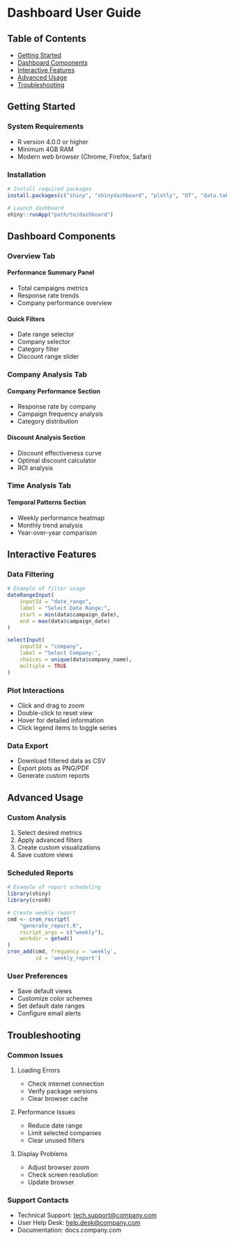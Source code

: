 # Dashboard User Guide

## Table of Contents
- [Getting Started](#getting-started)
- [Dashboard Components](#dashboard-components)
- [Interactive Features](#interactive-features)
- [Advanced Usage](#advanced-usage)
- [Troubleshooting](#troubleshooting)

## Getting Started

### System Requirements
- R version 4.0.0 or higher
- Minimum 4GB RAM
- Modern web browser (Chrome, Firefox, Safari)

### Installation
```R
# Install required packages
install.packages(c("shiny", "shinydashboard", "plotly", "DT", "data.table"))

# Launch dashboard
shiny::runApp("path/to/dashboard")
```

## Dashboard Components

### Overview Tab

#### Performance Summary Panel
- Total campaigns metrics
- Response rate trends
- Company performance overview

#### Quick Filters
- Date range selector
- Company selector
- Category filter
- Discount range slider

### Company Analysis Tab

#### Company Performance Section
- Response rate by company
- Campaign frequency analysis
- Category distribution

#### Discount Analysis Section
- Discount effectiveness curve
- Optimal discount calculator
- ROI analysis

### Time Analysis Tab

#### Temporal Patterns Section
- Weekly performance heatmap
- Monthly trend analysis
- Year-over-year comparison

## Interactive Features

### Data Filtering
```R
# Example of filter usage
dateRangeInput(
    inputId = "date_range",
    label = "Select Date Range:",
    start = min(data$campaign_date),
    end = max(data$campaign_date)
)

selectInput(
    inputId = "company",
    label = "Select Company:",
    choices = unique(data$company_name),
    multiple = TRUE
)
```

### Plot Interactions
- Click and drag to zoom
- Double-click to reset view
- Hover for detailed information
- Click legend items to toggle series

### Data Export
- Download filtered data as CSV
- Export plots as PNG/PDF
- Generate custom reports

## Advanced Usage

### Custom Analysis
1. Select desired metrics
2. Apply advanced filters
3. Create custom visualizations
4. Save custom views

### Scheduled Reports
```R
# Example of report scheduling
library(shiny)
library(cronR)

# Create weekly report
cmd <- cron_rscript(
    "generate_report.R",
    rscript_args = c("weekly"),
    workdir = getwd()
)
cron_add(cmd, frequency = 'weekly', 
         id = 'weekly_report')
```

### User Preferences
- Save default views
- Customize color schemes
- Set default date ranges
- Configure email alerts

## Troubleshooting

### Common Issues

1. Loading Errors
   - Check internet connection
   - Verify package versions
   - Clear browser cache

2. Performance Issues
   - Reduce date range
   - Limit selected companies
   - Clear unused filters

3. Display Problems
   - Adjust browser zoom
   - Check screen resolution
   - Update browser

### Support Contacts
- Technical Support: tech.support@company.com
- User Help Desk: help.desk@company.com
- Documentation: docs.company.com
